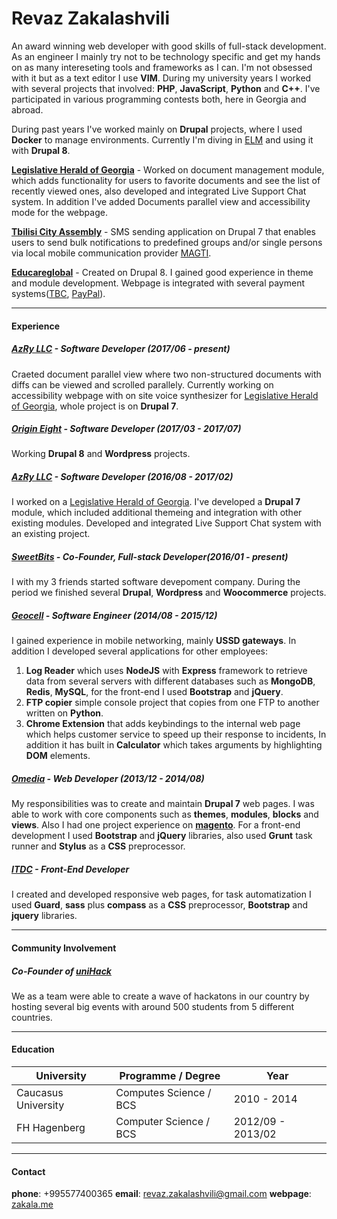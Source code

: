 # Revaz Zakalashvili

An award winning web developer with good skills of full-stack development. As an engineer I mainly try not to be technology specific and get my hands on as many intereseting tools and frameworks as I can. I'm not obsessed with it but as a text editor I use **VIM**. During my university years I worked with several projects that involved: **PHP**, **JavaScript**, **Python** and **C++**. I've participated in various programming contests both, here in Georgia and abroad.

During past years I've worked mainly on **Drupal** projects, where I used **Docker** to manage environments. Currently I'm diving in [ELM](http://elm-lang.org/) and using it with **Drupal 8**.

**[Legislative Herald of Georgia](https://matsne.gov.ge/)** - Worked on document management module, which adds functionality for users to favorite documents and see the list of recently viewed ones, also developed and integrated Live Support Chat system. In addition I've added Documents parallel view and accessibility mode for the webpage.

**[Tbilisi City Assembly](http://tbsakrebulo.gov.ge/?lng=eng)** - SMS sending application on Drupal 7 that enables users to send bulk notifications to predefined groups and/or single persons via local mobile communication provider [MAGTI](http://www.magticom.ge/).

**[Educareglobal](http://educareglobal.org/)** - Created on Drupal 8. I gained good experience in theme and module development. Webpage is integrated with several payment systems([TBC](http://www.tbcbank.ge/), [PayPal](https://www.paypal.com/)).

----
#### Experience

##### [AzRy LLC](http://azry.com/) - **Software Developer (2017/06 - present)**

Craeted document parallel view where two non-structured documents with diffs can be viewed and scrolled parallely. Currently working on accessibility webpage with on site voice synthesizer for [Legislative Herald of Georgia](https://matsne.gov.ge/), whole project is on **Drupal 7**.


##### [Origin Eight](http://origineight.net/) - **Software Developer (2017/03 - 2017/07)**

Working **Drupal 8** and **Wordpress** projects.

##### [AzRy LLC](http://azry.com/) - **Software Developer (2016/08 - 2017/02)**

I worked on a [Legislative Herald of Georgia](https://matsne.gov.ge/). I've developed a **Drupal 7** module, which included additional themeing and integration with other existing modules. Developed and integrated Live Support Chat system with an existing project.


##### [SweetBits](http://sweetbits.co) - **Co-Founder, Full-stack Developer(2016/01 - present)**
I with my 3 friends started software devepoment company. During the period we finished several **Drupal**, **Wordpress** and **Woocommerce** projects.


##### [Geocell](http://geocell.ge) - **Software Engineer (2014/08 - 2015/12)**

I gained experience in mobile networking, mainly **USSD gateways**. In addition I developed several applications for other employees:

1.	**Log Reader** which uses **NodeJS** with **Express** framework to retrieve data from several servers with different databases such as **MongoDB**, **Redis**, **MySQL**, for the front-end I used **Bootstrap** and **jQuery**.
2.	**FTP copier** simple console project that copies from one FTP to another written on **Python**.
3.	**Chrome Extension** that adds keybindings to the internal web page which helps customer service to speed up their response to incidents, In addition it has built in **Calculator** which takes arguments by highlighting **DOM** elements.


##### [Omedia](http://omedia.ge) - **Web Developer (2013/12 - 2014/08)**

My responsibilities was to create and maintain **Drupal 7** web pages. I was able to work with core components such as **themes**, **modules**, **blocks** and **views**. Also I had one project experience on **[magento](https://magento.com)**.
For a front-end development I used **Bootstrap** and **jQuery** libraries, also used **Grunt** task runner and **Stylus** as a **CSS** preprocessor.


##### [ITDC](http://itdc.ge) - **Front-End Developer**

I created and developed responsive web pages, for task automatization I used **Guard**, **sass** plus  **compass** as a **CSS** preprocessor, **Bootstrap** and **jquery** libraries.

----

#### Community Involvement
##### Co-Founder of [uniHack](http://unihack.ge)

We as a team were able to create a wave of hackatons in our country by hosting several big events with around 500 students from 5 different countries.

----

#### Education
University | Programme / Degree| Year
------------ | ------------- | ------------
Caucasus University | Computes Science / BCS | 2010 - 2014
FH Hagenberg | Computer Science / BCS  | 2012/09 - 2013/02

----
#### Contact
**phone**: +995577400365    **email**: <revaz.zakalashvili@gmail.com>    **webpage**: [zakala.me](http://zakala.me/)
